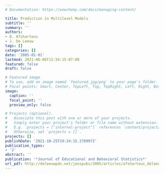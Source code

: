 ```yaml
---
# Documentation: https://wowchemy.com/docs/managing-content/

title: Prediction in Multilevel Models
subtitle: ''
summary: ''
authors:
- D. Afshartous
- J. De Leeuw
tags: []
categories: []
date: '2005-01-01'
lastmod: 2021-06-06T12:54:15-07:00
featured: false
draft: false

# Featured image
# To use, add an image named `featured.jpg/png` to your page's folder.
# Focal points: Smart, Center, TopLeft, Top, TopRight, Left, Right, BottomLeft, Bottom, BottomRight.
image:
  caption: ''
  focal_point: ''
  preview_only: false

# Projects (optional).
#   Associate this post with one or more of your projects.
#   Simply enter your project's folder or file name without extension.
#   E.g. `projects = ["internal-project"]` references `content/project/deep-learning/index.md`.
#   Otherwise, set `projects = []`.
projects: []
publishDate: '2021-10-25T19:24:15.278997Z'
publication_types:
- '2'
abstract: ''
publication: '*Journal of Educational and Behavioral Statistics*'
url_pdf: http://deleeuwpdx.net/janspubs/2005/articles/afshartous_deleeuw_A_05b.pdf
---
```

